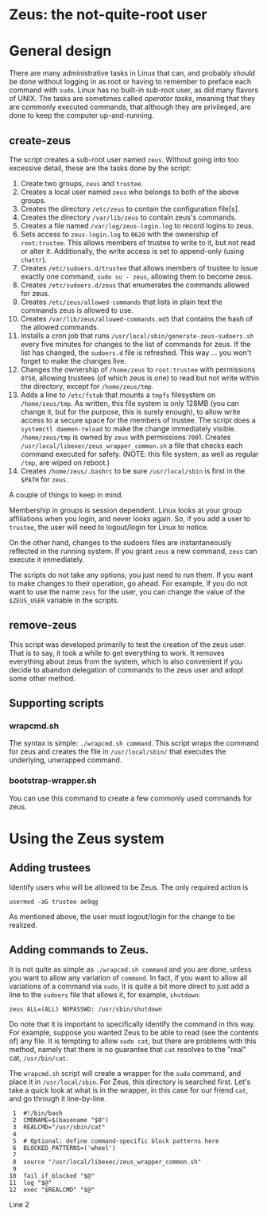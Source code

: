 # Zeus: the not-quite-root user

# General design

There are many administrative tasks in Linux that can, and probably
*should* be done without logging in as root or having to remember to
preface each command with `sudo`.  Linux has no built-in sub-root user,
as did many flavors of UNIX. The tasks are sometimes called *operator
tasks*, meaning that they are commonly executed commands, that although
they are privileged, are done to keep the computer up-and-running.

## create-zeus

The script creates a sub-root user named `zeus`. Without going into too
excessive detail, these are the tasks done by the script:

1. Create two groups, `zeus` and `trustee`.
1. Creates a local user named `zeus` who belongs to both of the above groups.
1. Creates the directory `/etc/zeus` to contain the configuration file[s].
1. Creates the directory `/var/lib/zeus` to contain zeus's commands.
1. Creates a file named `/var/log/zeus-login.log` to record logins to zeus.
1. Sets access to `zeus-login.log` to `0620` with the ownership of `root:trustee`. This allows
  members of trustee to write to it, but not read or alter it. Additionally, the
  write access is set to append-only (using `chattr`).
1. Creates `/etc/sudoers.d/trustee` that allows members of trustee to issue
  exactly one command, `sudo su - zeus`, allowing them to become zeus.
1. Creates `/etc/sudoers.d/zeus` that enumerates the commands allowed for zeus.
1. Creates `/etc/zeus/allowed-commands` that lists in plain text the commands zeus is allowed to use.
1. Creates `/var/lib/zeus/allowed-commands.md5` that contains the hash of the allowed commands.
1. Installs a cron job that runs `/usr/local/sbin/generate-zeus-sudoers.sh` every
  five minutes for changes to the list of commands for zeus. If the list has changed, the
  `sudoers.d` file is refreshed. This way ... you won't forget to make the changes live.
1. Changes the ownership of `/home/zeus` to `root:trustee` with permissions `0750`, allowing trustees (of which zeus is one) to read
  but not write within the directory, except for `/home/zeus/tmp`.
1. Adds a line to `/etc/fstab` that mounts a `tmpfs` filesystem on `/home/zeus/tmp`. As written, this
  file system is only 128MB (you can change it, but for the purpose, this is surely enough), to allow write access to a secure space for the
  members of trustee. The script does a `systemctl daemon-reload` to make the change immediately visible.
   `/home/zeus/tmp` is owned by `zeus` with permissions `700`1. Creates `/usr/local/libexec/zeus_wrapper_common.sh` a file that checks
  each command executed for safety. (NOTE: this file system, as well as regular `/tmp`, are wiped on reboot.)
1. Creates `/home/zeus/.bashrc` to be sure `/usr/local/sbin` is first in the `$PATH` for `zeus`.

A couple of things to keep in mind. 

Membership in groups is session dependent. Linux looks at your group
affiliations when you login, and never looks again. So, if you add a
user to `trustee`, the user will need to logout/login for Linux to notice.

On the other hand, changes to the sudoers files are instantaneously
reflected in the running system. If you grant `zeus` a new command,
`zeus` can execute it immediately.

The scripts do not take any options; you just need to run them.  If you
want to make changes to their operation, go ahead. For example, if you
do not want to use the name `zeus` for the user, you can change the
value of the `$ZEUS_USER` variable in the scripts.  

## remove-zeus

This script was developed primarily to test the creation of the zeus
user. That is to say, it took a while to get everything to work. It
removes everything about zeus from the system, which is also convenient
if you decide to abandon delegation of commands to the zeus user and
adopt some other method.

## Supporting scripts

### wrapcmd.sh

The syntax is simple: `./wrapcmd.sh command`. This script wraps the
command for zeus and creates the file in `/usr/local/sbin/` that executes
the underlying, unwrapped command.

### bootstrap-wrapper.sh

You can use this command to create a few commonly used commands for zeus.

# Using the Zeus system

## Adding trustees

Identify users who will be allowed to be Zeus. The only required action is 

`usermod -aG trustee ae9qg`

As mentioned above, the user must logout/login for the change to be realized.

## Adding commands to Zeus.

It is not quite as simple as `./wrapcmd.sh command` and you are done, unless
you want to allow any variation of `command`. In fact, if you want to allow all
variations of a command via `sudo`, it is quite a bit more direct to just add 
a line to the `sudoers` file that allows it, for example, `shutdown`: 

`zeus ALL=(ALL) NOPASSWD: /usr/sbin/shutdown`

Do note that it is important to specifically identify the command in this way.
For example, suppose you wanted Zeus to be able to read (see the contents of) 
any file. It is tempting to allow `sudo cat`, but there are problems with this
method, namely that there is no guarantee that `cat` resolves to the "real" 
cat, `/usr/bin/cat`. 

The `wrapcmd.sh` script will create a wrapper for the `sudo` command, and place
it in `/usr/local/sbin`. For Zeus, this directory is searched first. Let's take a
quick look at what is in the wrapper, in this case for our friend `cat`, and
go through it line-by-line. 


```
 1	#!/bin/bash
 2	CMDNAME=$(basename "$0")
 3	REALCMD="/usr/sbin/cat"
 4	
 5	# Optional: define command-specific block patterns here
 6	BLOCKED_PATTERNS=('wheel')
 7	
 8	source "/usr/local/libexec/zeus_wrapper_common.sh"
 9	
10	fail_if_blocked "$@"
11	log "$@"
12	exec "$REALCMD" "$@"
```

Line 2 
